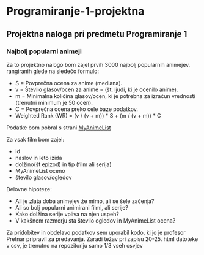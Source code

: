 # Programiranje-1-projektna
## Projektna naloga pri predmetu Programiranje 1
### Najbolj popularni animeji
Za to projektno nalogo bom zajel prvih 3000 najbolj popularnih animejev, rangiranih glede na sledečo formulo:
* S = Povprečna ocena za anime (mediana).
* v = Število glasov/ocen za anime = (št. ljudi, ki je ocenilo anime).
* m = Minimalna količina glasov/ocen, ki je potrebna za izračun vrednosti (trenutni minimum je 50 ocen).
* C = Povprečna ocena preko cele baze podatkov.
* Weighted Rank (WR) = (v / (v + m)) * S + (m / (v + m)) * C

Podatke bom pobral s strani [MyAnimeList](https://myanimelist.net/topanime.php)

Za vsak film bom zajel:
* id 
* naslov in leto izida
* dolžino(št epizod) in tip (film ali serija)
* MyAnimeList oceno
* število glasov/ogledov

Delovne hipoteze:
* Ali je zlata doba animejev že mimo, ali se šele začenja?
* Ali so bolj popularni animirani filmi, ali serije?
* Kako dolžina serije vpliva na njen uspeh?
* V kakšnem razmerju sta število ogledov in MyAnimeList ocena?

Za pridobitev in obdelavo podatkov sem uporabil kodo, ki jo je profesor Pretnar pripravil za predavanja. Zaradi težav pri zapisu 20-25. html datoteke v csv, je trenutno na repozitoriju samo 1/3 vseh csvjev
